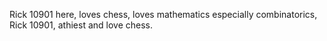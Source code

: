 Rick 10901 here, loves chess, loves mathematics especially combinatorics,
Rick 10901, athiest and love chess.
